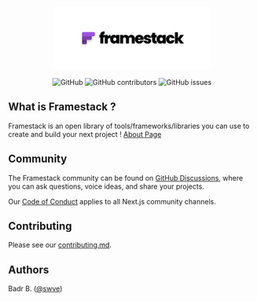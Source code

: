 <p align="center"><br>
  <a href="https://framestack.net">
    <img src="public/img/github.png" height="128">
  </a>
</p>

<p align="center">
  
 <img alt="GitHub" src="https://img.shields.io/github/license/swve/framestack">
 <img alt="GitHub contributors" src="https://img.shields.io/github/contributors/swve/framestack">
 <img alt="GitHub issues" src="https://img.shields.io/github/issues/swve/framestack">
</p>

## What is Framestack ? 

Framestack is an open library of tools/frameworks/libraries you can use to create and build your next project ! [About Page](https://framestack.net/about)


## Community

The Framestack community can be found on [GitHub Discussions](https://github.com/swve/framestack/discussions), where you can ask questions, voice ideas, and share your projects.

Our [Code of Conduct](https://github.com/vercel/next.js/blob/canary/CODE_OF_CONDUCT.md) applies to all Next.js community channels.

## Contributing

Please see our [contributing.md](/contributing.md).

## Authors

Badr B. ([@swve](https://github.com/swve))
